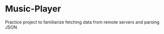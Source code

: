 # Music-Player

Practice project to familiarize fetching data from remote servers and parsing JSON. 
